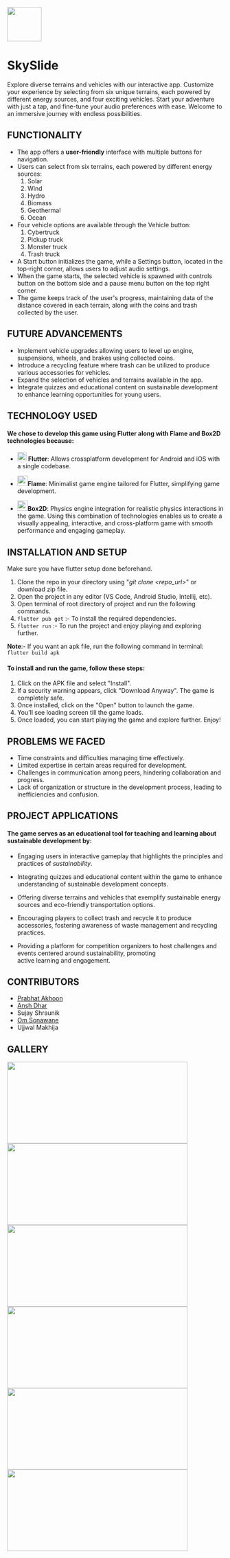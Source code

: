 <img src="https://github.com/AkhoonPrabhat/SkySlide/assets/161132011/1481e5fd-0958-4d5e-951f-0d7720635899" width="80" height="80">
<h1>SkySlide</h1>

Explore diverse terrains and vehicles with our interactive app. Customize your experience by selecting from six unique terrains, each powered by different energy sources, and four exciting vehicles. Start your adventure with just a tap, and fine-tune your audio preferences with ease. Welcome to an immersive journey with endless possibilities.



## FUNCTIONALITY
* The app offers a **user-friendly** interface with multiple buttons for navigation.
* Users can select from six terrains, each powered by different energy sources:
  1. Solar
  2. Wind
  3. Hydro
  4. Biomass
  5. Geothermal
  6. Ocean
* Four vehicle options are available through the Vehicle button:
  1. Cybertruck
  2. Pickup truck
  3. Monster truck
  4. Trash truck
* A Start button initializes the game, while a Settings button, located in the top-right corner, allows users to adjust audio    settings.
* When the game starts, the selected vehicle is spawned with controls button on the bottom side and a pause menu 
  button on the top right corner.
* The game keeps track of the user's progress, maintaining data of the distance covered in 
  each terrain, along with the coins and trash collected by the user.


## FUTURE ADVANCEMENTS

* Implement vehicle upgrades allowing users to level up engine, suspensions, wheels, and brakes using collected coins.
* Introduce a recycling feature where trash can be utilized to produce various accessories for vehicles.
* Expand the selection of vehicles and terrains available in the app.
* Integrate quizzes and educational content on sustainable development to enhance learning opportunities for young users.



## TECHNOLOGY USED
#### We chose to develop this game using Flutter along with Flame and Box2D technologies because:
* <img src="https://user-images.githubusercontent.com/25181517/186150365-da1eccce-6201-487c-8649-45e9e99435fd.png" width="21" height="21"> **Flutter**: Allows crossplatform development for Android and iOS with a single codebase.
  
* <img src="https://avatars.githubusercontent.com/u/47222401?s=280&v=4" width="24" height="24">**Flame**: Minimalist game engine tailored for Flutter, simplifying game development.
  
* <img src="https://upload.wikimedia.org/wikipedia/commons/thumb/9/95/Box2D_logo.svg/562px-Box2D_logo.svg.png" width="24" height="24">**Box2D**: Physics engine integration for realistic physics interactions in the game.
Using this combination of technologies enables us to create a visually appealing, interactive, and cross-platform game with smooth performance and engaging gameplay.

## INSTALLATION AND SETUP
Make sure you have flutter setup done beforehand.
1. Clone the repo in your directory using "_git clone <repo_url>_" or download zip file.
2. Open the project in any editor (VS Code, Android Studio, Intellij, etc).
3. Open terminal of root directory of project and run the following commands.
4. ```flutter pub get``` :- To install the required dependencies.
5. ```flutter run``` :- To run the project and enjoy playing and exploring further.

**Note**:- If you want an apk file, run the following command in terminal: ```flutter build apk```

#### To install and run the game, follow these steps: 
1. Click on the APK file and select "Install".
2. If a security warning appears, click "Download Anyway". The game is completely safe.
3. Once installed, click on the "Open" button to launch the game.
4. You'll see loading screen till the game loads.
5. Once loaded, you can start playing the game and explore further. Enjoy!


## PROBLEMS WE FACED
 
* Time constraints and difficulties managing time effectively.
* Limited expertise in certain areas required for development.
* Challenges in communication among peers, hindering collaboration and progress.
* Lack of organization or structure in the development process, leading to inefficiencies and confusion.

## PROJECT APPLICATIONS
#### The game serves as an educational tool for teaching and learning about sustainable development by:
 
* Engaging users in interactive gameplay that highlights the principles and practices of _sustainability_.
  
* Integrating quizzes and educational content within the game to enhance understanding of sustainable development concepts.
  
* Offering diverse terrains and vehicles that exemplify sustainable energy sources and eco-friendly transportation options.
  
* Encouraging players to collect trash and recycle it to produce accessories, fostering awareness of waste management and 
  recycling practices.
  
* Providing a platform for competition organizers to host challenges and events centered around sustainability, promoting     
  active learning and engagement.

## CONTRIBUTORS
* [Prabhat Akhoon](https://github.com/AkhoonPrabhat)
* [Ansh Dhar](https://github.com/ansh19i)
* Sujay Shraunik 
* [Om Sonawane](https://github.com/OmHS8)
* Ujjwal Makhija
   
## GALLERY
<img src="https://github.com/AkhoonPrabhat/SkySlide/assets/161132011/97ea629b-9038-458c-a457-94c36bb6a6e7" width="420" height="190">
<img src="https://github.com/AkhoonPrabhat/SkySlide/assets/161132011/f4024022-5719-4623-89f1-c8a823ad6585" width="420" height="190">
<img src="https://github.com/AkhoonPrabhat/SkySlide/assets/161132011/9bfbbc24-3a71-40be-87da-cade1002b412" width="420" height="190">
<img src="https://github.com/AkhoonPrabhat/SkySlide/assets/161132011/d93e0dca-fd3c-4baf-b268-9909beaae390" width="420" height="190">
<img src="https://github.com/AkhoonPrabhat/SkySlide/assets/161132011/1d2a2855-25e2-4504-9b42-4cde56391eb3" width="420" height="190">
<img src="https://github.com/AkhoonPrabhat/SkySlide/assets/161132011/51498013-c89e-4d69-9192-7b02301c1899" width="420" height="190">

